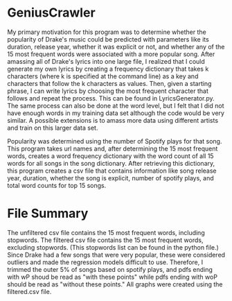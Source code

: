 # GeniusCrawler
My primary motivation for this program was to determine whether the popularity of Drake's music could be predicted with parameters like its duration, release year, whether it was explicit or not, and  whether any of the 15 most frequent words were associated with a more popular song. After amassing all of Drake's lyrics into one large file, I realized that I could generate my own lyrics by creating a frequency dictionary that takes k characters (where k is specified at the command line) as a key and characters that follow the k characters as values. Then, given a starting phrase, I can write lyrics by choosing the most frequent character that follows and repeat the process. This can be found in LyricsGenerator.py. The same process can also be done at the word level, but I felt that I did not have enough words in my training data set although the code would be very similar. A possible extensions is to amass more data using different artists and train on this larger data set.

Popularity was determined using the number of Spotify plays for that song. This program takes url names and, after determining the 15 most frequent words, creates a word frequency dictionary with the word count of all 15 words for all songs in the song dictionary. After retrieving this dictionary, this program creates a csv file that contains information like song release year, duration, whether the song is explicit, number of spotify plays, and total word counts for top 15 songs. 

# File Summary
The unfiltered csv file contains the 15 most frequent words, including stopwords. 
The filtered csv file contains the 15 most frequent words, excluding stopwords.
(This stopwords list can be found in the python file.)
Since Drake had a few songs that were very popular, these were considered outliers and made the regression models difficult to use. Therefore, I trimmed the outer 5% of songs based on spotify plays, and pdfs ending with wP shoud be read as "with these points" while pdfs ending with woP should be read as "without these points." All graphs were created using the filtered.csv file.

